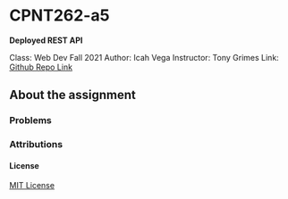 # CPNT262-a5
**Deployed REST API**

Class: Web Dev Fall 2021
Author: Icah Vega
Instructor: Tony Grimes
Link: [Github Repo Link]()

## About the assignment

### Problems

### Attributions

#### License
[MIT License](License)